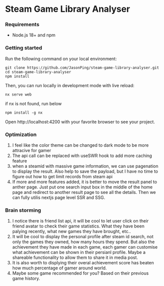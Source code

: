 # Steam Game Library Analyser

### Requirements

- Node.js 18+ and npm

### Getting started

Run the following command on your local environment:

```shell
git clone https://github.com/JasonPing/steam-game-library-analyser.git
cd steam-game-library-analyser
npm install
```

Then, you can run locally in development mode with live reload:

```shell
nx serve web
```

if nx is not found, run below

```shell
npm install -g nx
```

Open http://localhost:4200 with your favorite browser to see your project.

### Optimization

1. I feel like the color theme can be changed to dark mode to be more attracive for gamer
2. The api call can be replaced with useSWR hook to add more caching feature
3. when a steamid with massive game information, we can use pagenation to display the result. Also help to save the payload, but I have no time to figure out how to get limit records from steam api
4. If more and more features added, it is better to move the result panel to anther page. Just put one search input box in the middle of the home page and redirect to another result page to see all the details. Then we can fully utilis nextjs page level SSR and SSG.

### Brain storming

1. I notice there is friend list api, it will be cool to let user click on their friend avatar to check their game statistics. What they have been palying recently, what new games they have brought, etc..
2. It will be cool to display the personal profile after steam id search, not only the games they owned, how many hours they spend. But also the achievement they have made in each game, each gamer can customise what achievement can be shown in their persianl profile. Maybe a shareable functionality to allow them to share it in media post.
3. It is also worth to displying their overal achievement score has beaten how much percentage of gamer around world.
4. Maybe some game recommended for you? Based on their previous game history.
